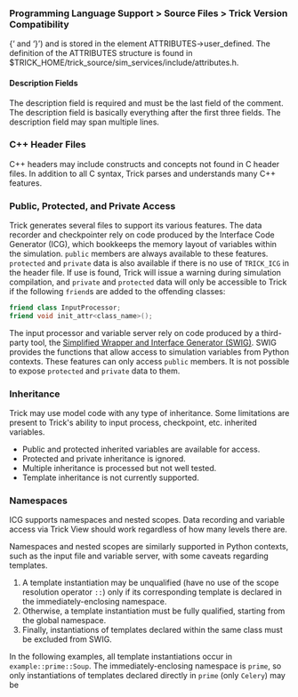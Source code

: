 ### Programming Language Support > Source Files > Trick Version Compatibility

{‘ and ‘}’) and is stored in the element ATTRIBUTES->user_defined. The definition of the ATTRIBUTES structure is found in $TRICK_HOME/trick_source/sim_services/include/attributes.h.

#### Description Fields

The description field is required and must be the last field of the comment. The description field is basically everything after the first three fields. The description field may span multiple lines.

### C++ Header Files

C++ headers may include constructs and concepts not found in C header files. In addition to all C syntax, Trick parses and understands many C++ features.

### Public, Protected, and Private Access

Trick generates several files to support its various features. The data recorder and checkpointer rely on code produced by the Interface Code Generator (ICG), which bookkeeps the memory layout of variables within the simulation. `public` members are always available to these features. `protected` and `private` data is also available if there is no use of `TRICK_ICG` in the header file. If use is found, Trick will issue a warning during simulation compilation, and `private` and `protected` data will only be accessible to Trick if the following `friend`s are added to the offending classes:

```C++
friend class InputProcessor;
friend void init_attr<class_name>();
```

The input processor and variable server rely on code produced by a third-party tool, the [Simplified Wrapper and Interface Generator (SWIG)](http://www.swig.org/). SWIG provides the functions that allow access to simulation variables from Python contexts. These features can only access `public` members. It is not possible to expose `protected` and `private` data to them.

### Inheritance

Trick may use model code with any type of inheritance. Some limitations are present to Trick's ability to input process, checkpoint, etc. inherited variables.

* Public and protected inherited variables are available for access.
* Protected and private inheritance is ignored.
* Multiple inheritance is processed but not well tested.
* Template inheritance is not currently supported.

### Namespaces

ICG supports namespaces and nested scopes. Data recording and variable access via Trick View should work regardless of how many levels there are.

Namespaces and nested scopes are similarly supported in Python contexts, such as the input file and variable server, with some caveats regarding templates.
1. A template instantiation may be unqualified (have no use of the scope resolution operator `::`) only if its corresponding template is declared in the immediately-enclosing namespace.
2. Otherwise, a template instantiation must be fully qualified, starting from the global namespace.
3. Finally, instantiations of templates declared within the same class must be excluded from SWIG.

In the following examples, all template instantiations occur in `example::prime::Soup`. The immediately-enclosing namespace is `prime`, so only instantiations of templates declared directly in `prime` (only `Celery`) may be
